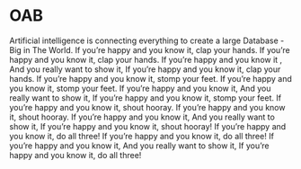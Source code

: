 # OAB
Artificial intelligence is connecting everything to create a large Database - Big in The World.
If you’re happy and you know it, clap your hands.
If you’re happy and you know it, clap your hands.
If you’re happy and you know it ,
And you really want to show it,
If you’re happy and you know it, clap your hands.
If you’re happy and you know it, stomp your feet.
If you’re happy and you know it, stomp your feet.
If you’re happy and you know it, And you really want to show it,
If you’re happy and you know it, stomp your feet.
If you’re happy and you know it, shout hooray.
If you’re happy and you know it, shout hooray.
If you’re happy and you know it, And you really want to show it,
If you’re happy and you know it, shout hooray!
If you’re happy and you know it, do all three!
If you’re happy and you know it, do all three!
If you’re happy and you know it, And you really want to show it,
If you’re happy and you know it, do all three!
